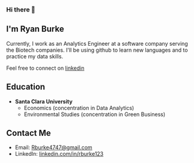 ### Hi there 👋 

## I'm Ryan Burke 

Currently, I work as an Analytics Engineer at a software company serving the Biotech companies. I'll be using github to learn new languages and to practice my data skills.

Feel free to connect on [linkedin](https://www.linkedin.com/in/rburke123/)


## Education 
- **Santa Clara University**
    - Economics (concentration in Data Analytics)
    - Environmental Studies (concentration in Green Business)


## Contact Me
- Email: [Rburke4747@gmail.com](mailto:rburke4747@gmail.com)
- LinkedIn: [linkedin.com/in/rburke123](https://www.linkedin.com/in/rburke123/)

